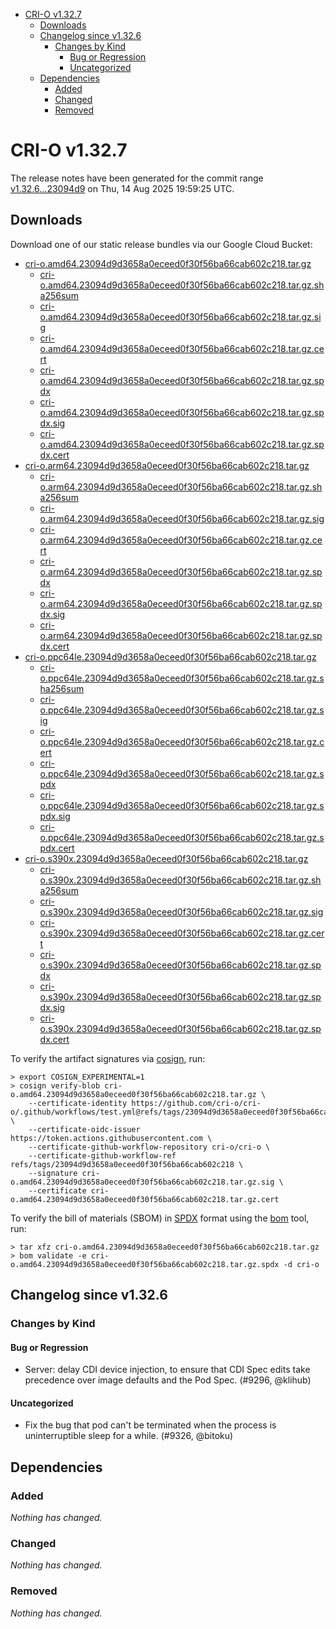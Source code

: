 - [CRI-O v1.32.7](#cri-o-v1327)
  - [Downloads](#downloads)
  - [Changelog since v1.32.6](#changelog-since-v1326)
    - [Changes by Kind](#changes-by-kind)
      - [Bug or Regression](#bug-or-regression)
      - [Uncategorized](#uncategorized)
  - [Dependencies](#dependencies)
    - [Added](#added)
    - [Changed](#changed)
    - [Removed](#removed)

# CRI-O v1.32.7

The release notes have been generated for the commit range
[v1.32.6...23094d9](https://github.com/cri-o/cri-o/compare/v1.32.6...v1.32.7) on Thu, 14 Aug 2025 19:59:25 UTC.

## Downloads

Download one of our static release bundles via our Google Cloud Bucket:

- [cri-o.amd64.23094d9d3658a0eceed0f30f56ba66cab602c218.tar.gz](https://storage.googleapis.com/cri-o/artifacts/cri-o.amd64.23094d9d3658a0eceed0f30f56ba66cab602c218.tar.gz)
  - [cri-o.amd64.23094d9d3658a0eceed0f30f56ba66cab602c218.tar.gz.sha256sum](https://storage.googleapis.com/cri-o/artifacts/cri-o.amd64.23094d9d3658a0eceed0f30f56ba66cab602c218.tar.gz.sha256sum)
  - [cri-o.amd64.23094d9d3658a0eceed0f30f56ba66cab602c218.tar.gz.sig](https://storage.googleapis.com/cri-o/artifacts/cri-o.amd64.23094d9d3658a0eceed0f30f56ba66cab602c218.tar.gz.sig)
  - [cri-o.amd64.23094d9d3658a0eceed0f30f56ba66cab602c218.tar.gz.cert](https://storage.googleapis.com/cri-o/artifacts/cri-o.amd64.23094d9d3658a0eceed0f30f56ba66cab602c218.tar.gz.cert)
  - [cri-o.amd64.23094d9d3658a0eceed0f30f56ba66cab602c218.tar.gz.spdx](https://storage.googleapis.com/cri-o/artifacts/cri-o.amd64.23094d9d3658a0eceed0f30f56ba66cab602c218.tar.gz.spdx)
  - [cri-o.amd64.23094d9d3658a0eceed0f30f56ba66cab602c218.tar.gz.spdx.sig](https://storage.googleapis.com/cri-o/artifacts/cri-o.amd64.23094d9d3658a0eceed0f30f56ba66cab602c218.tar.gz.spdx.sig)
  - [cri-o.amd64.23094d9d3658a0eceed0f30f56ba66cab602c218.tar.gz.spdx.cert](https://storage.googleapis.com/cri-o/artifacts/cri-o.amd64.23094d9d3658a0eceed0f30f56ba66cab602c218.tar.gz.spdx.cert)
- [cri-o.arm64.23094d9d3658a0eceed0f30f56ba66cab602c218.tar.gz](https://storage.googleapis.com/cri-o/artifacts/cri-o.arm64.23094d9d3658a0eceed0f30f56ba66cab602c218.tar.gz)
  - [cri-o.arm64.23094d9d3658a0eceed0f30f56ba66cab602c218.tar.gz.sha256sum](https://storage.googleapis.com/cri-o/artifacts/cri-o.arm64.23094d9d3658a0eceed0f30f56ba66cab602c218.tar.gz.sha256sum)
  - [cri-o.arm64.23094d9d3658a0eceed0f30f56ba66cab602c218.tar.gz.sig](https://storage.googleapis.com/cri-o/artifacts/cri-o.arm64.23094d9d3658a0eceed0f30f56ba66cab602c218.tar.gz.sig)
  - [cri-o.arm64.23094d9d3658a0eceed0f30f56ba66cab602c218.tar.gz.cert](https://storage.googleapis.com/cri-o/artifacts/cri-o.arm64.23094d9d3658a0eceed0f30f56ba66cab602c218.tar.gz.cert)
  - [cri-o.arm64.23094d9d3658a0eceed0f30f56ba66cab602c218.tar.gz.spdx](https://storage.googleapis.com/cri-o/artifacts/cri-o.arm64.23094d9d3658a0eceed0f30f56ba66cab602c218.tar.gz.spdx)
  - [cri-o.arm64.23094d9d3658a0eceed0f30f56ba66cab602c218.tar.gz.spdx.sig](https://storage.googleapis.com/cri-o/artifacts/cri-o.arm64.23094d9d3658a0eceed0f30f56ba66cab602c218.tar.gz.spdx.sig)
  - [cri-o.arm64.23094d9d3658a0eceed0f30f56ba66cab602c218.tar.gz.spdx.cert](https://storage.googleapis.com/cri-o/artifacts/cri-o.arm64.23094d9d3658a0eceed0f30f56ba66cab602c218.tar.gz.spdx.cert)
- [cri-o.ppc64le.23094d9d3658a0eceed0f30f56ba66cab602c218.tar.gz](https://storage.googleapis.com/cri-o/artifacts/cri-o.ppc64le.23094d9d3658a0eceed0f30f56ba66cab602c218.tar.gz)
  - [cri-o.ppc64le.23094d9d3658a0eceed0f30f56ba66cab602c218.tar.gz.sha256sum](https://storage.googleapis.com/cri-o/artifacts/cri-o.ppc64le.23094d9d3658a0eceed0f30f56ba66cab602c218.tar.gz.sha256sum)
  - [cri-o.ppc64le.23094d9d3658a0eceed0f30f56ba66cab602c218.tar.gz.sig](https://storage.googleapis.com/cri-o/artifacts/cri-o.ppc64le.23094d9d3658a0eceed0f30f56ba66cab602c218.tar.gz.sig)
  - [cri-o.ppc64le.23094d9d3658a0eceed0f30f56ba66cab602c218.tar.gz.cert](https://storage.googleapis.com/cri-o/artifacts/cri-o.ppc64le.23094d9d3658a0eceed0f30f56ba66cab602c218.tar.gz.cert)
  - [cri-o.ppc64le.23094d9d3658a0eceed0f30f56ba66cab602c218.tar.gz.spdx](https://storage.googleapis.com/cri-o/artifacts/cri-o.ppc64le.23094d9d3658a0eceed0f30f56ba66cab602c218.tar.gz.spdx)
  - [cri-o.ppc64le.23094d9d3658a0eceed0f30f56ba66cab602c218.tar.gz.spdx.sig](https://storage.googleapis.com/cri-o/artifacts/cri-o.ppc64le.23094d9d3658a0eceed0f30f56ba66cab602c218.tar.gz.spdx.sig)
  - [cri-o.ppc64le.23094d9d3658a0eceed0f30f56ba66cab602c218.tar.gz.spdx.cert](https://storage.googleapis.com/cri-o/artifacts/cri-o.ppc64le.23094d9d3658a0eceed0f30f56ba66cab602c218.tar.gz.spdx.cert)
- [cri-o.s390x.23094d9d3658a0eceed0f30f56ba66cab602c218.tar.gz](https://storage.googleapis.com/cri-o/artifacts/cri-o.s390x.23094d9d3658a0eceed0f30f56ba66cab602c218.tar.gz)
  - [cri-o.s390x.23094d9d3658a0eceed0f30f56ba66cab602c218.tar.gz.sha256sum](https://storage.googleapis.com/cri-o/artifacts/cri-o.s390x.23094d9d3658a0eceed0f30f56ba66cab602c218.tar.gz.sha256sum)
  - [cri-o.s390x.23094d9d3658a0eceed0f30f56ba66cab602c218.tar.gz.sig](https://storage.googleapis.com/cri-o/artifacts/cri-o.s390x.23094d9d3658a0eceed0f30f56ba66cab602c218.tar.gz.sig)
  - [cri-o.s390x.23094d9d3658a0eceed0f30f56ba66cab602c218.tar.gz.cert](https://storage.googleapis.com/cri-o/artifacts/cri-o.s390x.23094d9d3658a0eceed0f30f56ba66cab602c218.tar.gz.cert)
  - [cri-o.s390x.23094d9d3658a0eceed0f30f56ba66cab602c218.tar.gz.spdx](https://storage.googleapis.com/cri-o/artifacts/cri-o.s390x.23094d9d3658a0eceed0f30f56ba66cab602c218.tar.gz.spdx)
  - [cri-o.s390x.23094d9d3658a0eceed0f30f56ba66cab602c218.tar.gz.spdx.sig](https://storage.googleapis.com/cri-o/artifacts/cri-o.s390x.23094d9d3658a0eceed0f30f56ba66cab602c218.tar.gz.spdx.sig)
  - [cri-o.s390x.23094d9d3658a0eceed0f30f56ba66cab602c218.tar.gz.spdx.cert](https://storage.googleapis.com/cri-o/artifacts/cri-o.s390x.23094d9d3658a0eceed0f30f56ba66cab602c218.tar.gz.spdx.cert)

To verify the artifact signatures via [cosign](https://github.com/sigstore/cosign), run:

```console
> export COSIGN_EXPERIMENTAL=1
> cosign verify-blob cri-o.amd64.23094d9d3658a0eceed0f30f56ba66cab602c218.tar.gz \
    --certificate-identity https://github.com/cri-o/cri-o/.github/workflows/test.yml@refs/tags/23094d9d3658a0eceed0f30f56ba66cab602c218 \
    --certificate-oidc-issuer https://token.actions.githubusercontent.com \
    --certificate-github-workflow-repository cri-o/cri-o \
    --certificate-github-workflow-ref refs/tags/23094d9d3658a0eceed0f30f56ba66cab602c218 \
    --signature cri-o.amd64.23094d9d3658a0eceed0f30f56ba66cab602c218.tar.gz.sig \
    --certificate cri-o.amd64.23094d9d3658a0eceed0f30f56ba66cab602c218.tar.gz.cert
```

To verify the bill of materials (SBOM) in [SPDX](https://spdx.org) format using the [bom](https://sigs.k8s.io/bom) tool, run:

```console
> tar xfz cri-o.amd64.23094d9d3658a0eceed0f30f56ba66cab602c218.tar.gz
> bom validate -e cri-o.amd64.23094d9d3658a0eceed0f30f56ba66cab602c218.tar.gz.spdx -d cri-o
```

## Changelog since v1.32.6

### Changes by Kind

#### Bug or Regression
 - Server: delay CDI device injection, to ensure that CDI Spec edits take precedence over image defaults and the Pod Spec. (#9296, @klihub)

#### Uncategorized
 - Fix the bug that pod can't be terminated when the process is uninterruptible sleep for a while. (#9326, @bitoku)

## Dependencies

### Added
_Nothing has changed._

### Changed
_Nothing has changed._

### Removed
_Nothing has changed._
